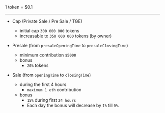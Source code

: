 

1 token = $0.1

---
* Cap (Private Sale / Pre Sale / TGE)
    * initial cap ``300 000 000`` tokens
    * increasable to ``350 000 000`` tokens (by owner)
    
* Presale (from ``presaleOpeningTime`` to ``presaleClosingTime``)
    * minimum contribution ``$5000`` 
    * bonus
        * ``20%`` tokens

* Sale (from ``openingTime`` to ``closingTime``)
    * during the first 4 hours 
        * ``maximum 1 eth`` contribution
    * bonus
        * ``15%`` during first ``24 hours`` 
        * Each day the bonus will decrease by ``1%`` till ``0%``. 
        
        